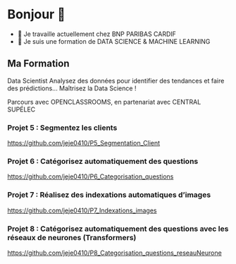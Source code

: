 # Bonjour 👋

- 🔭 Je travaille actuellement chez BNP PARIBAS CARDIF
- 🌱 Je suis une formation de DATA SCIENCE & MACHINE LEARNING

## Ma Formation
Data Scientist
Analysez des données pour identifier des tendances et faire des prédictions... Maîtrisez la Data Science !

Parcours avec OPENCLASSROOMS, en partenariat avec CENTRAL SUP&Eacute;LEC

### Projet 5 : Segmentez les clients
https://github.com/jeje0410/P5_Segmentation_Client

### Projet 6 : Catégorisez automatiquement des questions
https://github.com/jeje0410/P6_Categorisation_questions

### Projet 7 : Réalisez des indexations automatiques d’images
https://github.com/jeje0410/P7_Indexations_images

### Projet 8 : Catégorisez automatiquement des questions avec les réseaux de neurones (Transformers)
https://github.com/jeje0410/P8_Categorisation_questions_reseauNeurone

